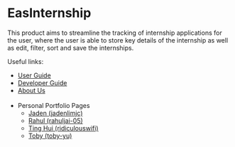 # EasInternship

This product aims to streamline the tracking of internship applications for the user, where the user is able to store key details of the internship as well as edit, filter, sort and save the internships.

Useful links:
* [User Guide](UserGuide.md)
* [Developer Guide](DeveloperGuide.md)
* [About Us](AboutUs.md)
<br><br>
* Personal Portfolio Pages
  * [Jaden (jadenlimjc)](team/jadenlimjc.md)
  * [Rahul (rahuljai-05)](team/rahul.md)
  * [Ting Hui (ridiculouswifi)](team/ridiculouswifi.md)
  * [Toby (toby-yu)](team/toby-yu.md)

